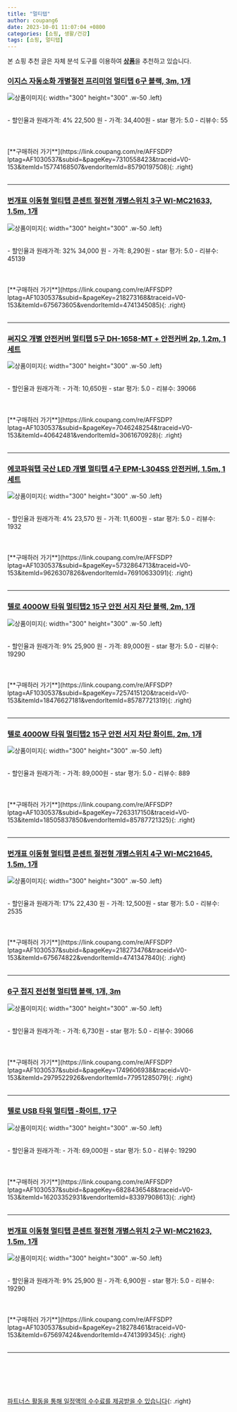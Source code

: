 ```yaml
---
title: "멀티탭"
author: coupang6
date: 2023-10-01 11:07:04 +0800
categories: [쇼핑, 생활/건강]
tags: [쇼핑, 멀티탭]
---
```


본 쇼핑 추천 글은 자체 분석 도구를 이용하여 [**상품**](https://link.coupang.com/a/bao1ui)을 추천하고 있습니다.

### [이지스 자동소화 개별절전 프리미엄 멀티탭 6구 블랙, 3m, 1개](https://link.coupang.com/re/AFFSDP?lptag=AF1030537&subid=&pageKey=7310558423&traceid=V0-153&itemId=15774168507&vendorItemId=85790197508)

![상품이미지](https://thumbnail7.coupangcdn.com/thumbnails/remote/230x230ex/image/retail/images/2023/04/26/15/2/5056ddec-06f1-4a63-b959-1319a92b92c0.png){: width="300" height="300" .w-50 .left}


<br>
- 할인율과 원래가격: 4%  22,500   원
- 가격: 34,400원
- star 평가: 5.0
- 리뷰수: 55
<br>
<br>
<br>
<br>
[**구매하러 가기**](https://link.coupang.com/re/AFFSDP?lptag=AF1030537&subid=&pageKey=7310558423&traceid=V0-153&itemId=15774168507&vendorItemId=85790197508){: .right}
<br>
<br>

---

### [번개표 이동형 멀티탭 콘센트 절전형 개별스위치 3구 WI-MC21633, 1.5m, 1개](https://link.coupang.com/re/AFFSDP?lptag=AF1030537&subid=&pageKey=218273168&traceid=V0-153&itemId=675673605&vendorItemId=4741345085)

![상품이미지](https://thumbnail6.coupangcdn.com/thumbnails/remote/230x230ex/image/retail/images/3671192413720517-e5fb07c2-a53d-4cc8-b920-49fcca901e66.jpg){: width="300" height="300" .w-50 .left}


<br>
- 할인율과 원래가격: 32%  34,000   원
- 가격: 8,290원
- star 평가: 5.0
- 리뷰수: 45139
<br>
<br>
<br>
<br>
[**구매하러 가기**](https://link.coupang.com/re/AFFSDP?lptag=AF1030537&subid=&pageKey=218273168&traceid=V0-153&itemId=675673605&vendorItemId=4741345085){: .right}
<br>
<br>

---

### [써지오 개별 안전커버 멀티탭 5구 DH-1658-MT + 안전커버 2p, 1.2m, 1세트](https://link.coupang.com/re/AFFSDP?lptag=AF1030537&subid=&pageKey=7046248254&traceid=V0-153&itemId=40642481&vendorItemId=3061670928)

![상품이미지](https://thumbnail7.coupangcdn.com/thumbnails/remote/230x230ex/image/retail/images/6174702685344736-539bb877-69ea-45c2-a0f4-35f88e43bcb0.jpg){: width="300" height="300" .w-50 .left}


<br>
- 할인율과 원래가격: 
- 가격: 10,650원
- star 평가: 5.0
- 리뷰수: 39066
<br>
<br>
<br>
<br>
[**구매하러 가기**](https://link.coupang.com/re/AFFSDP?lptag=AF1030537&subid=&pageKey=7046248254&traceid=V0-153&itemId=40642481&vendorItemId=3061670928){: .right}
<br>
<br>

---

### [에코파워탭 국산 LED 개별 멀티탭 4구 EPM-L304SS 안전커버, 1.5m, 1세트](https://link.coupang.com/re/AFFSDP?lptag=AF1030537&subid=&pageKey=5732864713&traceid=V0-153&itemId=9626307826&vendorItemId=76910633091)

![상품이미지](https://thumbnail8.coupangcdn.com/thumbnails/remote/230x230ex/image/retail/images/6772639771540280-4dde9b9c-1ced-49b4-aafe-3b1d018bd3b5.png){: width="300" height="300" .w-50 .left}


<br>
- 할인율과 원래가격: 4%  23,570   원
- 가격: 11,600원
- star 평가: 5.0
- 리뷰수: 1932
<br>
<br>
<br>
<br>
[**구매하러 가기**](https://link.coupang.com/re/AFFSDP?lptag=AF1030537&subid=&pageKey=5732864713&traceid=V0-153&itemId=9626307826&vendorItemId=76910633091){: .right}
<br>
<br>

---

### [텔로 4000W 타워 멀티탭2 15구 안전 서지 차단 블랙, 2m, 1개](https://link.coupang.com/re/AFFSDP?lptag=AF1030537&subid=&pageKey=7257415120&traceid=V0-153&itemId=18476627181&vendorItemId=85787721319)

![상품이미지](https://thumbnail9.coupangcdn.com/thumbnails/remote/230x230ex/image/vendor_inventory/3566/eeda8455f2bbad0da539294620e80538d1c359f6f555dc7df5eba677a17e.jpg){: width="300" height="300" .w-50 .left}


<br>
- 할인율과 원래가격: 9%  25,900   원
- 가격: 89,000원
- star 평가: 5.0
- 리뷰수: 19290
<br>
<br>
<br>
<br>
[**구매하러 가기**](https://link.coupang.com/re/AFFSDP?lptag=AF1030537&subid=&pageKey=7257415120&traceid=V0-153&itemId=18476627181&vendorItemId=85787721319){: .right}
<br>
<br>

---

### [텔로 4000W 타워 멀티탭2 15구 안전 서지 차단 화이트, 2m, 1개](https://link.coupang.com/re/AFFSDP?lptag=AF1030537&subid=&pageKey=7263317150&traceid=V0-153&itemId=18505837850&vendorItemId=85787721325)

![상품이미지](https://thumbnail9.coupangcdn.com/thumbnails/remote/230x230ex/image/vendor_inventory/4aed/f5771c45a88a08f52e4295a9ae133077fd426600a27dcae3a10363fafb69.jpg){: width="300" height="300" .w-50 .left}


<br>
- 할인율과 원래가격: 
- 가격: 89,000원
- star 평가: 5.0
- 리뷰수: 889
<br>
<br>
<br>
<br>
[**구매하러 가기**](https://link.coupang.com/re/AFFSDP?lptag=AF1030537&subid=&pageKey=7263317150&traceid=V0-153&itemId=18505837850&vendorItemId=85787721325){: .right}
<br>
<br>

---

### [번개표 이동형 멀티탭 콘센트 절전형 개별스위치 4구 WI-MC21645, 1.5m, 1개](https://link.coupang.com/re/AFFSDP?lptag=AF1030537&subid=&pageKey=218273476&traceid=V0-153&itemId=675674822&vendorItemId=4741347840)

![상품이미지](https://thumbnail8.coupangcdn.com/thumbnails/remote/230x230ex/image/retail/images/2019/05/07/13/5/13ccb2c7-e31f-4033-bb7b-7ccf90dc4d2e.jpg){: width="300" height="300" .w-50 .left}


<br>
- 할인율과 원래가격: 17%  22,430   원
- 가격: 12,500원
- star 평가: 5.0
- 리뷰수: 2535
<br>
<br>
<br>
<br>
[**구매하러 가기**](https://link.coupang.com/re/AFFSDP?lptag=AF1030537&subid=&pageKey=218273476&traceid=V0-153&itemId=675674822&vendorItemId=4741347840){: .right}
<br>
<br>

---

### [6구 접지 전선형 멀티탭 블랙, 1개, 3m](https://link.coupang.com/re/AFFSDP?lptag=AF1030537&subid=&pageKey=1749606938&traceid=V0-153&itemId=2979522926&vendorItemId=77951285079)

![상품이미지](https://thumbnail8.coupangcdn.com/thumbnails/remote/230x230ex/image/retail/images/653397461123495-f4bf5b29-b54a-473b-8d17-bd2649dd49e7.jpg){: width="300" height="300" .w-50 .left}


<br>
- 할인율과 원래가격: 
- 가격: 6,730원
- star 평가: 5.0
- 리뷰수: 39066
<br>
<br>
<br>
<br>
[**구매하러 가기**](https://link.coupang.com/re/AFFSDP?lptag=AF1030537&subid=&pageKey=1749606938&traceid=V0-153&itemId=2979522926&vendorItemId=77951285079){: .right}
<br>
<br>

---

### [텔로 USB 타워 멀티탭 -화이트, 17구](https://link.coupang.com/re/AFFSDP?lptag=AF1030537&subid=&pageKey=6828436548&traceid=V0-153&itemId=16203352931&vendorItemId=83397908613)

![상품이미지](https://thumbnail10.coupangcdn.com/thumbnails/remote/230x230ex/image/vendor_inventory/6aba/0c873402fa93563899e79d167a7662b879344afe3e4f7612ff8e1036b932.jpg){: width="300" height="300" .w-50 .left}


<br>
- 할인율과 원래가격: 
- 가격: 69,000원
- star 평가: 5.0
- 리뷰수: 19290
<br>
<br>
<br>
<br>
[**구매하러 가기**](https://link.coupang.com/re/AFFSDP?lptag=AF1030537&subid=&pageKey=6828436548&traceid=V0-153&itemId=16203352931&vendorItemId=83397908613){: .right}
<br>
<br>

---

### [번개표 이동형 멀티탭 콘센트 절전형 개별스위치 2구 WI-MC21623, 1.5m, 1개](https://link.coupang.com/re/AFFSDP?lptag=AF1030537&subid=&pageKey=218278461&traceid=V0-153&itemId=675697424&vendorItemId=4741399345)

![상품이미지](https://thumbnail10.coupangcdn.com/thumbnails/remote/230x230ex/image/retail/images/1169731671143928-ba3f0b12-b583-4dfc-a7b2-92a99402a8aa.jpg){: width="300" height="300" .w-50 .left}


<br>
- 할인율과 원래가격: 9%  25,900   원
- 가격: 6,900원
- star 평가: 5.0
- 리뷰수: 19290
<br>
<br>
<br>
<br>
[**구매하러 가기**](https://link.coupang.com/re/AFFSDP?lptag=AF1030537&subid=&pageKey=218278461&traceid=V0-153&itemId=675697424&vendorItemId=4741399345){: .right}
<br>
<br>

---
<br><br><br><br><br> [파트너스 활동을 통해 일정액의 수수료를 제공받을 수 있습니다](https://link.coupang.com/a/bao1ui){: .right}
